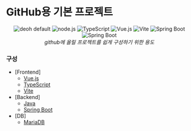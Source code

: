# GitHub용 기본 프로젝트
 
<div align="center">
    <img src="https://img.shields.io/badge/DEOH-default-blue?style=flat" alt="deoh default" />
    <img src="https://img.shields.io/badge/-Node.js-green?style=flat&logo=nodedotjs
    " alt="node.js" />
    <img src="https://img.shields.io/badge/-TypeScript-black?style=flat&logo=typescript
    " alt="TypeScript" />
    <img src="https://img.shields.io/badge/-Vue.js-%235C5C5C?style=flat&logo=vuedotjs
    " alt="Vue.js" />
    <img src="https://img.shields.io/badge/-Vite-white?style=flat&logo=vite
    " alt="Vite" />
    <img src="https://img.shields.io/badge/-Spring%20Boot-white?style=flat&logo=springboot
    " alt="Spring Boot" />
    <img src="https://img.shields.io/badge/-MariaDB-grey?style=flat&logo=mariadb
    " alt="Spring Boot" />
    <br/>
    <i>github에 올릴 프로젝트를 쉽게 구성하기 위한 용도</i>
</div>

### 구성
  - [Frontend]
    - [Vue.js](https://ko.vuejs.org/)
    - [TypeScript](https://www.typescriptlang.org/)
    - [Vite](https://ko.vite.dev/guide/)
  - [Backend]
    - [Java](https://www.java.com/ko/)
    - [Spring Boot](https://spring.io/projects/spring-boot)
  - [DB]
    - [MariaDB](https://mariadb.org/)

